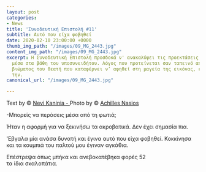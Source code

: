 ```yaml
---
layout: post
categories:
- News
title: 'Συνοδευτική Επιστολή #11'
subtitle: Αυτό που είχα φοβηθεί
date: 2020-02-10 23:00:00 +0000
thumb_img_path: "/images/09_MG_2443.jpg"
content_img_path: "/images/09_MG_2443.jpg"
excerpt: Η Συνοδευτική Επιστολή προσδοκά ν' ανακαλύψει τις προεκτάσεις της εικόνας
  μέσα στα βάθη του υποσυνειδήτου. Λόγος που προτείνεται σαν ταπεινό απαύγασμα του
  βιώματος του θεατή που καταφέρνει ν’ αφηθεί στη μαγεία της εικόνας, επαναδημιουργώντας
  την.
canonical_url: "/images/09_MG_2443.jpg"

---
```

Text by © <a href="https://www.facebook.com/nevi.kaninia" target="blank">Nevi Kaninia - </a>Photo by © <a href="https://anikon.org/" target="blank">Achilles Nasios</a>

\-Μπορείς να περάσεις μέσα από τη φωτιά;

Ήταν η αφορμή για να ξεκινήσω τα ακροβατικά. Δεν έχει σημασία πια.

'Εβγαλα μία ανάσα δυνατή και έγινα αυτό που είχα φοβηθεί. Κοκκίνησα και τα κουμπιά του παλτού μου έγιναν αγκάθια.

Επέστρεψα όπως μπήκα 
και ανεβοκατέβηκα φορές 52  
τα ίδια σκαλοπάτια.